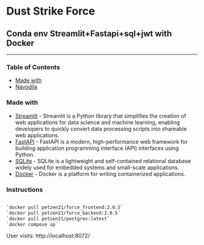 # Dust Strike Force
## Conda env Streamlit+Fastapi+sql+jwt with Docker 

---

### Table of Contents

* [Made with](#Made_with)
* [Navodila](#Instructions)

### Made with

* [Streamlit](https://streamlit.io/) - Streamlit is a Python library that simplifies the creation of web applications for data science and machine learning, enabling developers to quickly convert data processing scripts into shareable web applications.
* [FastAPI](https://fastapi.tiangolo.com/) -  FastAPI is a modern, high-performance web framework for building application programming interface (API) interfaces using Python.
* [SQLite](https://www.sqlalchemy.org/) -  SQLite is a lightweight and self-contained relational database widely used for embedded systems and small-scale applications.
* [Docker](https://www.docker.com/) -  Docker is a platform for writing containerized applications.

### Instructions

```sh

`docker pull petzen21/force_frontend:2.0.5`
`docker pull petzen21/force_backend:2.0.5`
`docker pull petzen21/postgres:latest`
`docker compose up`

```
User visits: http://localhost:8072/
